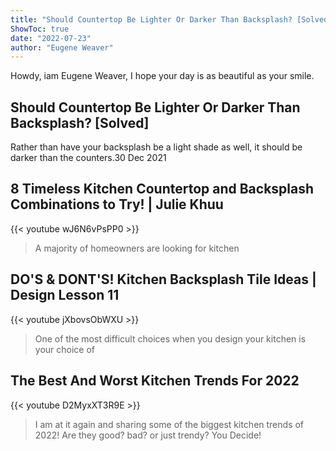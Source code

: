 ```yaml
---
title: "Should Countertop Be Lighter Or Darker Than Backsplash? [Solved]"
ShowToc: true 
date: "2022-07-23"
author: "Eugene Weaver" 
---
```


Howdy, iam Eugene Weaver, I hope your day is as beautiful as your smile.
## Should Countertop Be Lighter Or Darker Than Backsplash? [Solved]
Rather than have your backsplash be a light shade as well, it should be darker than the counters.30 Dec 2021

## 8 Timeless Kitchen Countertop and Backsplash Combinations to Try! | Julie Khuu
{{< youtube wJ6N6vPsPP0 >}}
>A majority of homeowners are looking for kitchen 

## DO'S & DONT'S! Kitchen Backsplash Tile Ideas | Design Lesson 11
{{< youtube jXbovsObWXU >}}
>One of the most difficult choices when you design your kitchen is your choice of 

## The Best And Worst Kitchen Trends For 2022
{{< youtube D2MyxXT3R9E >}}
>I am at it again and sharing some of the biggest kitchen trends of 2022! Are they good? bad? or just trendy? You Decide!

